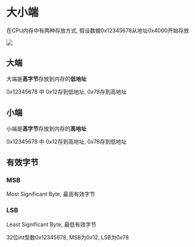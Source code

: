 <!--
 * @Description: 
 * @Version: 1.0
 * @Author: dalao
 * @Email: dalao@xxx.com
 * @Date: 2022-04-10 22:17:31
 * @LastEditors: DaLao
 * @LastEditTime: 2022-09-11 18:28:35
-->

# 大小端

在CPU内存中有两种存放方式, 假设数据0x12345678从地址0x4000开始存放

![](https://cdn.hurra.ltd/img/2022-4-10-2302.svg)

## 大端

大端是**高字节**存放到内存的**低地址**

$0x12345678$ 中 $0x12$存到低地址, $0x78$存到高地址

## 小端

小端是**高字节**存放到内存的**高地址**

$0x12345678$ 中 $0x12$存到高地址, $0x78$存到低地址

## 有效字节

### MSB

Most Significant Byte, 最高有效字节

### LSB

Least Significant Byte, 最低有效字节

32位int型数$0x12345678$, MSB为$0x12$, LSB为$0x78$